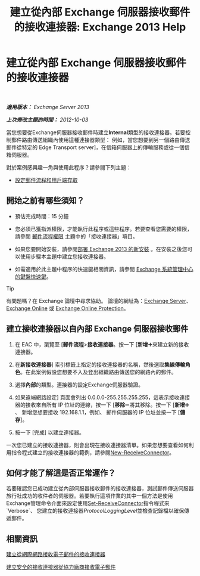 ﻿---
title: '建立從內部 Exchange 伺服器接收郵件的接收連接器: Exchange 2013 Help'
TOCTitle: 建立從內部 Exchange 伺服器接收郵件的接收連接器
ms:assetid: 546cead9-7a2d-4332-a5f6-35343d56c619
ms:mtpsurl: https://technet.microsoft.com/zh-tw/library/JJ657448(v=EXCHG.150)
ms:contentKeyID: 50473127
ms.date: 05/21/2018
mtps_version: v=EXCHG.150
ms.translationtype: MT
---

# 建立從內部 Exchange 伺服器接收郵件的接收連接器

 

_**適用版本：** Exchange Server 2013_

_**上次修改主題的時間：** 2012-10-03_

當您想要從Exchange伺服器接收郵件時建立**Internal**類型的接收連接器。若要控制郵件路由傳送組織內使用這種連接器類型： 例如，當您想要到另一個路由傳送郵件從特定的 Edge Transport server\]，在信箱伺服器上的傳輸服務或從一個信箱伺服器。

對於案例感興趣一角與使用此程序？請參閱下列主題：

  - [設定郵件流程和用戶端存取](configure-mail-flow-and-client-access-exchange-2013-help.md)

## 開始之前有哪些須知？

  - 預估完成時間：15 分鐘

  - 您必須已獲指派權限，才能執行此程序或這些程序。若要查看您需要的權限，請參閱 [郵件流程權限](mail-flow-permissions-exchange-2013-help.md) 主題中的「接收連接器」項目。

  - 如果您要開始安裝，請參閱[部署 Exchange 2013 的新安裝](deploy-a-new-installation-of-exchange-2013-exchange-2013-help.md) 。在安裝之後您可以使用步驟本主題中建立您接收連接器。

  - 如需適用於此主題中程序的快速鍵相關資訊，請參閱 [Exchange 系統管理中心的鍵盤快速鍵](keyboard-shortcuts-in-the-exchange-admin-center-exchange-online-protection-help.md)。


> [!TIP]  
> 有問題嗎？在 Exchange 論壇中尋求協助。 論壇的網址為：<a href="https://go.microsoft.com/fwlink/p/?linkid=60612">Exchange Server</a>、 <a href="https://go.microsoft.com/fwlink/p/?linkid=267542">Exchange Online</a> 或 <a href="https://go.microsoft.com/fwlink/p/?linkid=285351">Exchange Online Protection</a>。




## 建立接收連接器以自內部 Exchange 伺服器接收郵件

1.  在 EAC 中，瀏覽至 \[**郵件流程**\>**接收連接器**。按一下 \[**新增**![加入圖示](images/JJ218640.c1e75329-d6d7-4073-a27d-498590bbb558(EXCHG.150).gif "加入圖示")來建立新的接收連接器。

2.  在**新接收連接器**\] 索引標籤上指定的接收連接器的名稱，然後選取**集線傳輸角色**。在此案例假設您想要不入及登出組織路由傳送您的網路內的郵件。

3.  選擇**內部**的類型。連接器的設定Exchange伺服器驗證。

4.  如果遠端網路設定\] 頁面會列出 0.0.0.0-255.255.255.255，這表示接收連接器的接收來自所有 IP 位址的連線，按一下 \[**移除**![\[移除\] 圖示](images/JJ657492.479b6ced-8d64-4277-a725-f17fea202b28(EXCHG.150).gif "[移除] 圖示")將其移除。按一下 \[**新增**![加入圖示](images/JJ218640.c1e75329-d6d7-4073-a27d-498590bbb558(EXCHG.150).gif "加入圖示")、 新增您想要接收 192.168.1.1，例如、 郵件伺服器的 IP 位址並按一下 \[**儲存**\]。

5.  按一下 \[完成\] 以建立連接器。

一次您已建立的接收連接器，則會出現在接收連接器清單。如果您想要查看如何利用指令程式建立的接收連接器的範例，請參閱[New-ReceiveConnector](https://technet.microsoft.com/zh-tw/library/bb125139\(v=exchg.150\))。

## 如何才能了解這是否正常運作？

若要確認您已成功建立從內部伺服器接收郵件的接收連接器，測試郵件傳送伺服器旅行社成功的收件者的伺服器。若要執行這項作業的其中一個方法是使用Exchange管理命令介面來設定使用[Set-ReceiveConnector](https://technet.microsoft.com/zh-tw/library/bb125140\(v=exchg.150\))指令程式來`Verbose`、 您建立的接收連接器*ProtocolLoggingLevel*並檢查記錄檔以確保傳遞郵件。

## 相關資訊

[建立從網際網路接收電子郵件的接收連接器](create-a-receive-connector-to-receive-email-from-the-internet-exchange-2013-help.md)

[建立安全的接收連接器從協力廠商接收電子郵件](create-a-secure-receive-connector-to-receive-email-from-a-partner-exchange-2013-help.md)

